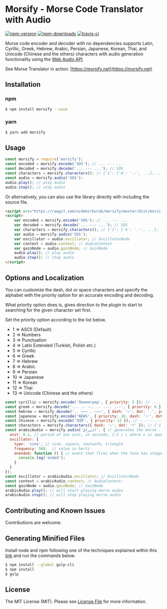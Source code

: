# Morsify - Morse Code Translator with Audio

[![npm-version]][npm] [![npm-downloads]][npm] [![travis-ci]][travis]

Morse code encoder and decoder with no dependencies supports Latin, Cyrillic, Greek, Hebrew,
Arabic, Persian, Japanese, Korean, Thai, and Unicode (Chinese and the others) characters with audio generation
functionality using the [Web Audio API](https://developer.mozilla.org/en-US/docs/Web/API/Web_Audio_API).

See Morse Translator in action: [https://morsify.net](https://morsify.net)

## Installation

### npm

```bash
$ npm install morsify --save
```

### yarn

```bash
$ yarn add morsify
```

## Usage

```js
const morsify = require('morsify');
const encoded = morsify.encode('SOS'); // ... --- ...
const decoded = morsify.decode('... --- ...'); // SOS
const characters = morsify.characters(); // {'1': {'A': '.-', ...}, ..., '11': {'ㄱ': '.-..', ...}}
const audio = morsify.audio('SOS');
audio.play(); // play audio
audio.stop(); // stop audio
```

Or alternatively, you can also use the library directly with including the source file.

```html
<script src="https://rawgit.com/ozdemirburak/morsify/master/dist/morsify.min.js"></script>
<script>
    var encoded = morsify.encode('SOS'); // ... --- ...
    var decoded = morsify.decode('... --- ...'); // SOS
    var characters = morsify.characters(); // {'1': {'A': '.-', ...}, ..., '11': {'ㄱ': '.-..', ...}}
    var audio = morsify.audio('SOS');
    var oscillator = audio.oscillator; // OscillatorNode
    var context = audio.context; // AudioContext
    var gainNode = audio.gainNode; // GainNode
    audio.play(); // play audio
    audio.stop(); // stop audio
</script>
```

## Options and Localization

You can customize the dash, dot or space characters and specify the alphabet with the priority option for
an accurate encoding and decoding.

What priority option does is, gives direction to the plugin to start to searching for the given character set first.

Set the priority option according to the list below.

- 1 => ASCII (Default)
- 2 => Numbers
- 3 => Punctuation
- 4 => Latin Extended (Turkish, Polish etc.)
- 5 => Cyrillic
- 6 => Greek
- 7 => Hebrew
- 8 => Arabic
- 9 => Persian
- 10 => Japanese
- 11 => Korean
- 12 => Thai
- 13 => Unicode (Chinese and the others)

```js
const cyrillic = morsify.encode('Ленинград', { priority: 5 }); // .-.. . -. .. -. --. .-. .- -..
const greek = morsify.decode('... .- --. .- .--. .--', { priority: 6 }); // ΣΑΓΑΠΩ
const hebrew = morsify.decode('.. ––– . –––', { dash: '–', dot: '.', priority: 7 }); // יהוה
const japanese = morsify.encode('NEWS', { priority: 10, dash: '－', dot: '・', separator: '　' }); // －・　・　・－－　・・・
const chinese = morsify.encode('你好', { priority: 13 }); // -..----.--..... -.--..-.-----.-
const characters = morsify.characters({ dash: '–', dot: '•' }); // {'1': {'A': '•–', ...}, ..., '11': {'ㄱ': '•–••', ...}}
const arabicAudio = morsify.audio('البراق', { // generates the morse .- .-.. -... .-. .- --.- then generates the audio from it
  unit: 0.1, // period of one unit, in seconds, 1.2 / c where c is speed of transmission, in words per minute
  oscillator: {
    type: 'sine', // sine, square, sawtooth, triangle
    frequency: 500,  // value in hertz
    onended: function () { // event that fires when the tone has stopped playing
      console.log('ended');
    }
  }
});
const oscillator = arabicAudio.oscillator; // OscillatorNode
const context = arabicAudio.context; // AudioContext;
const gainNode = audio.gainNode; // GainNode
arabicAudio.play(); // will start playing morse audio
arabicAudio.stop(); // will stop playing morse audio
```

## Contributing and Known Issues

Contributions are welcome.

## Generating Minified Files

Install node and npm following one of the techniques explained within
this [link](https://gist.github.com/isaacs/579814) and run the commands below.

``` bash
$ npm install --global gulp-cli
$ npm install
$ gulp
```

## License
The MIT License (MIT). Please see [License File](LICENSE) for more information.

  [npm-version]: https://img.shields.io/npm/v/morsify.svg?style=flat-square
  [npm-downloads]: https://img.shields.io/npm/dm/morsify.svg?style=flat-square
  [travis-ci]: https://img.shields.io/travis/ozdemirburak/morsify/master.svg?style=flat-square

  [npm]: https://www.npmjs.com/package/morsify
  [travis]: https://travis-ci.org/ozdemirburak/morsify
